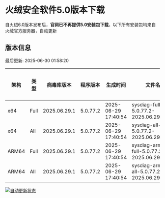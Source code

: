 # 火绒安全软件5.0版本下载 

自火绒6.0版本发布后，**官网已不再提供5.0安装包下载**。以下所有安装包均来自火绒官方服务器，自动更新

<!-- TABLE_START -->

## 版本信息

最后更新: 2025-06-30 01:58:20

| 架构    | 类型   | 病毒库版本 | 程序版本  | 生成时间 | 文件名 | 大小 | 下载链接    |
|---------|-------|------------|----------|----------|--------|------|----------|
| x64     | Full | 2025.06.29.1 | 5.0.77.2 | 2025-06-29 17:40:54 | sysdiag-full-5.0.77.2-2025.06.29.1.exe | 27.82M | [下载](https://down-tencent.huorong.cn/sysdiag-full-5.0.77.2-2025.06.29.1.exe) |
| x64     | All  | 2025.06.29.1 | 5.0.77.2 | 2025-06-29 17:40:54 | sysdiag-all-5.0.77.2-2025.06.29.1.exe | 27.82M | [下载](https://down-tencent.huorong.cn/sysdiag-all-5.0.77.2-2025.06.29.1.exe) |
| ARM64   | Full | 2025.06.29.1 | 5.0.77.2 | 2025-06-29 17:40:54 | sysdiag-arm64-full-5.0.77.2-2025.06.29.1.exe | 27.54M | [下载](https://down-tencent.huorong.cn/sysdiag-arm64-full-5.0.77.2-2025.06.29.1.exe) |
| ARM64   | All  | 2025.06.29.1 | 5.0.77.2 | 2025-06-29 17:40:54 | sysdiag-arm64-all-5.0.77.2-2025.06.29.1.exe | 27.54M | [下载](https://down-tencent.huorong.cn/sysdiag-arm64-all-5.0.77.2-2025.06.29.1.exe) |

<!-- TABLE_END -->

[![自动更新状态](https://github.com/J54264/Huorong-Version/actions/workflows/update.yml/badge.svg)](https://github.com/J54264/Huorong-Version/actions)
